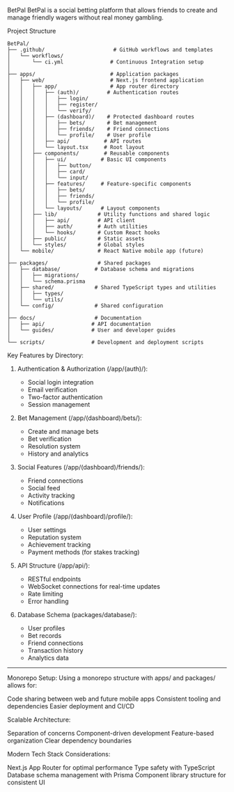 BetPal
BetPal is a social betting platform that allows friends to create and manage friendly wagers without real money gambling.

Project Structure
```
BetPal/
├── .github/                      # GitHub workflows and templates
│   └── workflows/
│       └── ci.yml               # Continuous Integration setup
│
├── apps/                        # Application packages
│   ├── web/                     # Next.js frontend application
│   │   ├── app/                 # App router directory
│   │   │   ├── (auth)/         # Authentication routes
│   │   │   │   ├── login/
│   │   │   │   ├── register/
│   │   │   │   └── verify/
│   │   │   ├── (dashboard)/    # Protected dashboard routes
│   │   │   │   ├── bets/       # Bet management
│   │   │   │   ├── friends/    # Friend connections
│   │   │   │   └── profile/    # User profile
│   │   │   ├── api/           # API routes
│   │   │   └── layout.tsx     # Root layout
│   │   ├── components/        # Reusable components
│   │   │   ├── ui/           # Basic UI components
│   │   │   │   ├── button/
│   │   │   │   ├── card/
│   │   │   │   └── input/
│   │   │   ├── features/     # Feature-specific components
│   │   │   │   ├── bets/
│   │   │   │   ├── friends/
│   │   │   │   └── profile/
│   │   │   └── layouts/      # Layout components
│   │   ├── lib/             # Utility functions and shared logic
│   │   │   ├── api/         # API client
│   │   │   ├── auth/        # Auth utilities
│   │   │   └── hooks/       # Custom React hooks
│   │   ├── public/          # Static assets
│   │   └── styles/          # Global styles
│   └── mobile/              # React Native mobile app (future)
│
├── packages/                # Shared packages
│   ├── database/           # Database schema and migrations
│   │   ├── migrations/
│   │   └── schema.prisma
│   ├── shared/             # Shared TypeScript types and utilities
│   │   ├── types/
│   │   └── utils/
│   └── config/             # Shared configuration
│
├── docs/                   # Documentation
│   ├── api/               # API documentation
│   └── guides/            # User and developer guides
│
└── scripts/               # Development and deployment scripts
```
Key Features by Directory:

1. Authentication & Authorization (/app/(auth)/):
   - Social login integration
   - Email verification
   - Two-factor authentication
   - Session management

2. Bet Management (/app/(dashboard)/bets/):
   - Create and manage bets
   - Bet verification
   - Resolution system
   - History and analytics

3. Social Features (/app/(dashboard)/friends/):
   - Friend connections
   - Social feed
   - Activity tracking
   - Notifications

4. User Profile (/app/(dashboard)/profile/):
   - User settings
   - Reputation system
   - Achievement tracking
   - Payment methods (for stakes tracking)

5. API Structure (/app/api/):
   - RESTful endpoints
   - WebSocket connections for real-time updates
   - Rate limiting
   - Error handling

6. Database Schema (packages/database/):
   - User profiles
   - Bet records
   - Friend connections
   - Transaction history
   - Analytics data
  
----------------------------------------------------------------


Monorepo Setup: Using a monorepo structure with apps/ and packages/ allows for:

Code sharing between web and future mobile apps
Consistent tooling and dependencies
Easier deployment and CI/CD


Scalable Architecture:

Separation of concerns
Component-driven development
Feature-based organization
Clear dependency boundaries


Modern Tech Stack Considerations:

Next.js App Router for optimal performance
Type safety with TypeScript
Database schema management with Prisma
Component library structure for consistent UI
